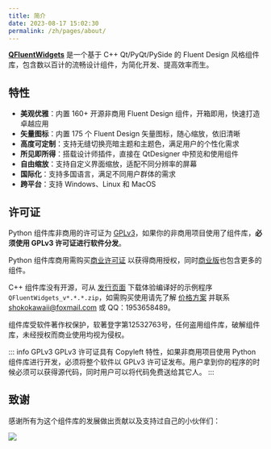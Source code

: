 ```yaml
---
title: 简介
date: 2023-08-17 15:02:30
permalink: /zh/pages/about/
---
```


[**QFluentWidgets**](https://github.com/zhiyiYo/PyQt-Fluent-Widgets) 是一个基于 C++ Qt/PyQt/PySide 的 Fluent Design 风格组件库，包含数以百计的流畅设计组件，为简化开发、提高效率而生。


## 特性
* **美观优雅**：内置 160+ 开源非商用 Fluent Design 组件，开箱即用，快速打造卓越应用
* **矢量图标**：内置 175 个 Fluent Design 矢量图标，随心缩放，依旧清晰
* **高度可定制**：支持无缝切换亮暗主题和主题色，满足用户的个性化需求
* **所见即所得**：搭载设计师插件，直接在 QtDesigner 中预览和使用组件
* **自由缩放**：支持自定义界面缩放，适配不同分辨率的屏幕
* **国际化**：支持多国语言，满足不同用户群体的需求
* **跨平台**：支持 Windows、Linux 和 MacOS

## 许可证

Python 组件库非商用的许可证为 [GPLv3](https://github.com/zhiyiYo/PyQt-Fluent-Widgets/blob/master/LICENSE)，如果你的非商用项目使用了组件库，**必须使用 GPLv3 许可证进行软件分发**。

Python 组件库商用需购买[商业许可证](/zh/price) 以获得商用授权，同时[商业版](/zh/pages/pro/)也包含更多的组件。

C++ 组件库没有开源，可从 [发行页面](https://github.com/zhiyiYo/PyQt-Fluent-Widgets/releases) 下载体验编译好的示例程序 `QFluentWidgets_v*.*.*.zip`，如需购买使用请先了解 [价格方案](/zh/price) 并联系 [shokokawaii@foxmail.com](mailto:shokokawaii@foxmail.com) 或 QQ：1953658489。

组件库受软件著作权保护，软著登字第12532763号，任何盗用组件库，破解组件库，未经授权而商业使用均视为侵权。

::: info GPLv3
GPLv3 许可证具有 Copyleft 特性，如果非商用项目使用 Python 组件库进行开发，必须将整个软件以 GPLv3 许可证发布。用户拿到你的程序的时候必须可以获得源代码，同时用户可以将代码免费送给其它人。
:::


## 致谢
感谢所有为这个组件库的发展做出贡献以及支持过自己的小伙伴们：

<a href="https://github.com/zhiyiYo/PyQt-Fluent-Widgets/graphs/contributors"><img src="https://contrib.rocks/image?repo=zhiyiYo/PyQt-Fluent-Widgets"></a>
